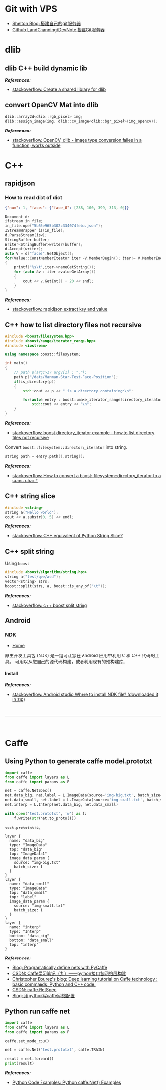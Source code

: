 # Git with VPS
- [Shelton Blog: 搭建自己的git服务器](http://shelton13.github.io/2016/11/21/%E6%90%AD%E5%BB%BA%E8%87%AA%E5%B7%B1%E7%9A%84git%E6%9C%8D%E5%8A%A1%E5%99%A8/)
- [Github LandChanning/DevNote 搭建Git服务器](https://github.com/LandChanning/DevNote/blob/master/20160716_%E6%90%AD%E5%BB%BAGit%E6%9C%8D%E5%8A%A1%E5%99%A8.md)

# dlib 

## dlib C++ build dynamic lib

***References:***

- [stackoverflow: Create a shared library for dlib](https://stackoverflow.com/questions/33996361/create-a-shared-library-for-dlib)

## convert OpenCV Mat into dlib

```c++
dlib::array2d<dlib::rgb_pixel> img;
dlib::assign_image(img, dlib::cv_image<dlib::bgr_pixel>(img_opencv));
```

***References:***

- [stackoverflow: OpenCV, dlib - image type conversion failes in a function; works outside](https://stackoverflow.com/q/35689213/4636081)

# C++

## rapidjson

### How to read dict of dict

```json
{"num": 1, "faces": {"face_0": [238, 100, 399, 313, 0]}}
```

```c++
Document d;
ifstream in_file;
in_file.ope("5b56e965b302c334074febb.json");
IStreamWrapper is(in_file);
d.ParseStream(isw);
StringBuffer buffer;
Writer<StringBuffer>writer(buffer);
d.Accept(writer);
auto V = d["faces".GetObject();
for(Value::ConstMemberIteator iter =V.MemberBegin(); iter!= V.MemberEnd(); +iter)
{
    printf("%s\t",iter->nameGetString());
    for (auto &v : iter->valueGetArray())
    {
        cout << v.GetInt() + 20 << endl;
    }
}
```

***References:***

- [stackoverflow: rapidjson extract key and value](https://stackoverflow.com/questions/23887079/rapidjson-extract-key-and-value)

## C++ how to list directory files not recursive

```c++
#include <boost/filesystem.hpp>
#include <boost/range/iterator_range.hpp>
#include <iostream>

using namespace boost::filesystem;

int main() 
{
    // path p(argc>1? argv[1] : ".");
    path p("/data/Manman-Star-Test-Face-Position");
    if(is_directory(p)) 
    {
        std::cout << p << " is a directory containing:\n";

        for(auto& entry : boost::make_iterator_range(directory_iterator(p), {}))
            std::cout << entry << "\n";
    }
}
```

***References:***

- [stackoverflow: boost directory_iterator example - how to list directory files not recursive](https://stackoverflow.com/a/20925615/4636081)

Convert `boost::filesystem::directory_iterator` into string.

```c++
string path = entry.path().string();
```

***References:***

- [stackoverflow: How to convert a boost::filesystem::directory_iterator to a const char *](https://stackoverflow.com/a/16318742/4636081)

## C++ string slice

```c++
#include <string>
string a("Hello world");
cout << a.substr(0, 5) << endl;
```

***References:***

- [stackoverflow: C++ equivalent of Python String Slice?](https://stackoverflow.com/a/27992321/4636081)

## C++ split string

Using `boost`

```c++
#include <boost/algorithm/string.hpp>
string a("test/qwe/asd");
vector<string> strs;
boost::split(strs, a, boost::is_any_of("\t"));
```

***References:***

- [stackoverflow: c++ boost split string](https://stackoverflow.com/a/5734491/4636081)

## Android

### NDK

- [Home](https://developer.android.com/ndk/guides/concepts)

原生开发工具包 (NDK) 是一组可让您在 Android 应用中利用 C 和 C++ 代码的工具。 可用以从您自己的源代码构建，或者利用现有的预构建库。

#### Install

***References:***

- [stackoverflow: Android studio Where to install NDK file? (downloaded it in zip)](https://stackoverflow.com/questions/40474050/android-studio-where-to-install-ndk-file-downloaded-it-in-zip)

<br>

***

<br>

# Caffe

## Using Python to generate caffe model.prototxt

```python
import caffe
from caffe import layers as L
from caffe import params as P

net = caffe.NetSpec()
net.data_big, net.label = L.ImageData(source='img-big.txt', batch_size=1, ntop=2)
net.data_small, net.label = L.ImageData(source='img-small.txt', batch_size=1, ntop=2)
net.interp = L.Interp(net.data_big, net.data_small)

with open('test.prototxt', 'w') as f:
    f.write(str(net.to_proto()))
```

`test.prototxt` is,

```prototxt
layer {
  name: "data_big"
  type: "ImageData"
  top: "data_big"
  top: "ImageData1"
  image_data_param {
    source: "img-big.txt"
    batch_size: 1
  }
}
layer {
  name: "data_small"
  type: "ImageData"
  top: "data_small"
  top: "label"
  image_data_param {
    source: "img-small.txt"
    batch_size: 1
  }
}
layer {
  name: "interp"
  type: "Interp"
  bottom: "data_big"
  bottom: "data_small"
  top: "interp"
}
```

***References:***

- [Blog: Programatically define nets with PyCaffe](http://www.tarekallamjr.com/blog/posts/Programatically-define-net-with-PyCaffe/)
- [CSDN: Caffe学习笔记（九）——python接口各网络层构建](https://blog.csdn.net/hong__fang/article/details/72804377)
- [Christopher Bourez's blog: Deep learning tutorial on Caffe technology : basic commands, Python and C++ code.](http://christopher5106.github.io/deep/learning/2015/09/04/Deep-learning-tutorial-on-Caffe-Technology.html)
- [CSDN: caffe.NetSpec](https://blog.csdn.net/u012762410/article/details/78899212)
- [Blog: 用python写caffe网络配置](http://manutdzou.github.io/2016/07/01/how-to-modify-caffe-network-with-python.html)

## Python run caffe net

```python
import caffe
from caffe import layers as L
from caffe import params as P

caffe.set_mode_cpu()

net = caffe.Net('test.prototxt', caffe.TRAIN)

result = net.forward()
print(result)
```

***References:***

- [Python Code Examples: Python caffe.Net() Examples](https://www.programcreek.com/python/example/83289/caffe.Net)